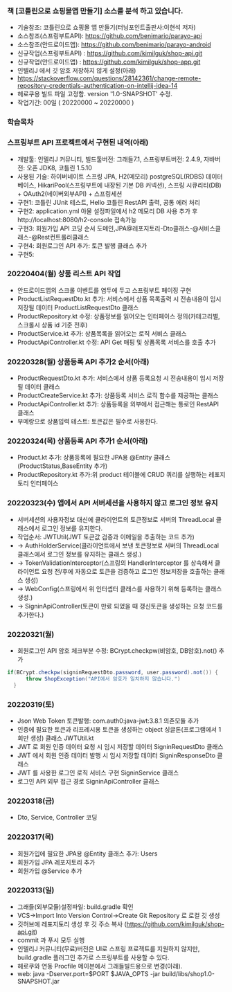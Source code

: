 ### 책 [코틀린으로 쇼핑몰앱 만들기] 소스를 분석 하고 있습니다.
- 기술참조: 코틀린으로 쇼핑몰 앱 만들기(터닝포인트출판사:이현석 저자)
- 소스참조(스프링부트API): https://github.com/benimario/parayo-api
- 소스참조(안드로이드앱): https://github.com/benimario/parayo-android
- 신규작업(스프링부트API) : https://github.com/kimilguk/shop-api.git
- 신규작업(안드로이드앱) : https://github.com/kimilguk/shop-app.git
- 인텔리J 에서 깃 암호 저장하지 않게 설정(아래) 
- https://stackoverflow.com/questions/28142361/change-remote-repository-credentials-authentication-on-intellij-idea-14
- 헤로쿠용 빌드 파일 고정함. version '1.0-SNAPSHOT' 수정.
- 작업기간: 00일 ( 20220000 ~ 20220000 )

### 학습목차

### 스프링부트 API 프로젝트에서 구현된 내역(아래)
- 개발툴: 인텔리J 커뮤니티, 빌드툴버전: 그래들7.1, 스프링부트버전: 2.4.9, 자바버전: 오픈 JDK8, 코틀린 1.5.10
- 사용된 기술: 하이버네이트 스프링 JPA, H2(메모리) postgreSQL(RDBS) 데이터베이스, HikariPool(스프링부트에 내장된 기본 DB 커넥션), 스프링 시큐리티(DB) + OAuth2(네이버외부API) + 스프링세션
- 구현1: 코틀린 JUnit 테스트, Hello 코틀린 RestAPI 출력, 공통 에러 처리
- 구현2: application.yml 야물 설정파일에서 h2 메모리 DB 사용 추가 후 http://localhost:8080/h2-console 접속가능
- 구현3: 회원가입 API 코딩 순서 도메인,JPA@레포지토리-Dto클래스-@서비스클래스-@Rest컨트롤러클래스
- 구현4: 회원로그인 API 추가: 토큰 발행 클래스 추가
- 구현5: 

### 20220404(월) 상품 리스트 API 작업
- 안드로이드앱의 스크롤 이벤트를 염두에 두고 스프링부트 페이징 구현
- ProductListRequestDto.kt 추가: 서비스에서 상품 목록출력 시 전송내용이 임시 저장될 데이터 ProductListRequestDto 클래스
- ProductRepository.kt 수정: 상품정보를 읽어오는 인터페이스 정의(카테고리별, 스크롤시 상품 id 기준 전후)
- ProductService.kt 추가: 상품목록을 읽어오는 로직 서비스 클래스
- ProductApiController.kt 수정: API Get 매핑 및 상품목록 서비스를 호출 추가

### 20220328(월) 상품등록 API 추가2 순서(아래)
- ProductRequestDto.kt 추가: 서비스에서 상품 등록요청 시 전송내용이 임시 저장될 데이터 클래스
- ProductCreateService.kt 추가: 상품등록 서비스 로직 함수를 제공하는 클래스
- ProductApiController.kt 추가: 상품등록을 외부에서 접근해는 통로인 RestAPI 클래스
- 부메랑으로 상품입력 테스트: 토큰값은 필수로 사용한다.

### 20220324(목) 상품등록 API 추가1 순서(아래)
- Product.kt 추가: 상품등록에 필요한 JPA용 @Entity 클래스(ProductStatus,BaseEntity 추가)
- ProductRepository.kt 추가:위 product 테이블에 CRUD 쿼리를 실행하는 레포지토리 인터페이스

### 20220323(수) 앱에서 API 서버세션을 사용하지 않고 로그인 정보 유지
- 서버세션의 사용자정보 대신에 클라이언트의 토큰정보로 서버의 ThreadLocal 클래스에서 로그인 정보를 유지한다.
- 작업순서: JWTUtil(JWT 토큰값 검증과 이메일을 추출하는 코드 추가) 
- -> AuthHolderService(클라이언트에서 보낸 토큰정보로 서버의 ThreadLocal 클래스에서 로그인 정보를 유지하는 클래스 생성.) 
- -> TokenValidationInterceptor(스프링의 HandlerInterceptor 를 상속해서 클라이언트 요청 전/후에 자동으로 토큰을 검증하고 로그인 정보저장을 호출하는 클래스 생성) 
- -> WebConfig(스프링에서 위 인터셉터 클래스를 사용하기 위해 등록하는 클래스 생성.) 
- -> SigninApiController(토큰이 만료 되었을 때 갱신토큰을 생성하는 요청 코드를 추가한다.)

### 20220321(월)
- 회원로그인 API 암호 체크부분 수정: BCrypt.checkpw(비암호, DB암호).not() 추가
```java
if(BCrypt.checkpw(signinRequestDto.password, user.password).not()) {
      throw ShopException("API에서 암호가 일치하지 않습니다.")
  }
```

### 20220319(토)
- Json Web Token 토큰발행: com.auth0:java-jwt:3.8.1 의존모듈 추가
- 인증에 필요한 토큰과 리프레시용 토큰을 생성하는 object 싱글톤(프로그램에서 1회만 생성) 클래스 JWTUtil.kt
- JWT 로 회원 인증 데이터 요청 시 임시 저장할 데이터 SigninRequestDto 클래스
- JWT 에서 회원 인증 데이터 발행 시 임시 저장할 데이터 SigninResponseDto 클래스
- JWT 를 사용한 로그인 로직 서비스 구현 SigninService 클래스
- 로그인 API 외부 접근 경로 SigninApiController 클래스

### 20220318(금)
- Dto, Service, Controller 코딩

### 20220317(목)
- 회원가입에 필요한 JPA용 @Entity 클래스 추가: Users 
- 회원가입 JPA 레포지토리 추가
- 회원가입 @Service 추가

### 20220313(일)
- 그래들(외부모듈)설정파일: build.gradle 확인 
- VCS->Import Into Version Control->Create Git Repository 로 로컬 깃 생성
- 깃허브에 레포지토리 생성 후 깃 주소 복사 (https://github.com/kimilguk/shop-api.git)
- commit 과 푸시 모두 실행
- 인텔리J 커뮤니티(무료)버전은 UI로 스프링 프로젝트를 지원하지 않지만, build.gradle 플러그인 추가로 스프링부트를 사용할 수 있다.
- 헤로쿠와 연동 Procfile 메이븐에서 그래들빌드용으로 변경(아래).
- web: java -Dserver.port=$PORT $JAVA_OPTS -jar build/libs/shop1.0-SNAPSHOT.jar